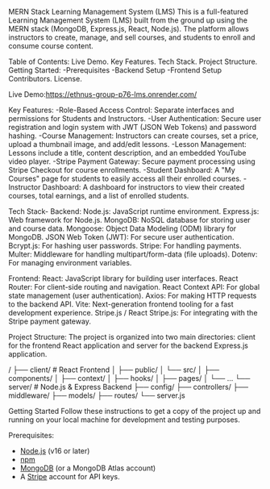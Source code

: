 MERN Stack Learning Management System (LMS)
This is a full-featured Learning Management System (LMS) built from the ground up using the MERN stack (MongoDB, Express.js, React, Node.js). The platform allows instructors to create, manage, and sell courses, and students to enroll and consume course content.

Table of Contents:
Live Demo.
Key Features.
Tech Stack.
Project Structure.
Getting Started:
 -Prerequisites
 -Backend Setup
 -Frontend Setup
Contributors.
License.

Live Demo:https://ethnus-group-p76-lms.onrender.com/


Key Features:
-Role-Based Access Control: Separate interfaces and permissions for Students and Instructors.
-User Authentication: Secure user registration and login system with JWT (JSON Web Tokens) and password       hashing.
-Course Management: Instructors can create courses, set a price, upload a thumbnail image, and add/edit       lessons.
-Lesson Management: Lessons include a title, content description, and an embedded YouTube video player.
-Stripe Payment Gateway: Secure payment processing using Stripe Checkout for course enrollments.
-Student Dashboard: A "My Courses" page for students to easily access all their enrolled courses.
-Instructor Dashboard: A dashboard for instructors to view their created courses, total earnings, and a list  of enrolled students.

Tech Stack-
Backend:
Node.js: JavaScript runtime environment.
Express.js: Web framework for Node.js.
MongoDB: NoSQL database for storing user and course data.
Mongoose: Object Data Modeling (ODM) library for MongoDB.
JSON Web Token (JWT): For secure user authentication.
Bcrypt.js: For hashing user passwords.
Stripe: For handling payments.
Multer: Middleware for handling multipart/form-data (file uploads).
Dotenv: For managing environment variables.

Frontend:
React: JavaScript library for building user interfaces.
React Router: For client-side routing and navigation.
React Context API: For global state management (user authentication).
Axios: For making HTTP requests to the backend API.
Vite: Next-generation frontend tooling for a fast development experience.
Stripe.js / React Stripe.js: For integrating with the Stripe payment gateway.

Project Structure:
The project is organized into two main directories: client for the frontend React application and server for the backend Express.js application.

/ 
├── client/         # React Frontend
│   ├── public/
│   └── src/
│       ├── components/
│       ├── context/
│       ├── hooks/
│       ├── pages/
│       └── ...
└── server/         # Node.js & Express Backend
    ├── config/
    ├── controllers/
    ├── middleware/
    ├── models/
    ├── routes/
    └── server.js

Getting Started
Follow these instructions to get a copy of the project up and running on your local machine for development and testing purposes.

Prerequisites:
- [Node.js](https://nodejs.org/) (v16 or later)
- [npm](https://www.npmjs.com/)
- [MongoDB](https://www.mongodb.com/try/download/community) (or a MongoDB Atlas account)
- A [Stripe](https://stripe.com/) account for API keys.
